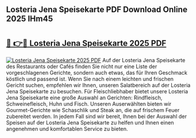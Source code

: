 ## Losteria Jena Speisekarte PDF Download Online 2025 lHm45

# <h2><a href="http://gce3gni.nevu.top/?p=Losteria+Jena+Speisekarte">🔗 👉🔴 Losteria Jena Speisekarte 2025 PDF</a></h2>

[![Losteria Jena Speisekarte 2025 PDF](https://i.imgur.com/dBaPXMq.png)](http://gce3gni.nevu.top/?p=Losteria+Jena+Speisekarte)
Auf der Losteria Jena Speisekarte des Restaurants oder Cafés finden Sie nicht nur eine Liste der vorgeschlagenen Gerichte, sondern auch etwas, das für Ihren Geschmack köstlich und passend ist. Wenn Sie nach einem leichten und frischen Gericht suchen, empfehlen wir Ihnen, unseren Salatbereich auf der Losteria Jena Speisekarte zu besuchen. Für Fleischliebhaber bietet unsere Losteria Jena Speisekarte eine große Auswahl an Gerichten: Rindfleisch, Schweinefleisch, Huhn und Fisch. Unseren Auserwählten bieten wir Gourmet-Gerichte wie Schaschlik und Steak an, die auf frischem Feuer zubereitet werden. In jedem Fall sind wir bereit, Ihnen bei der Auswahl der Speisen auf der Losteria Jena Speisekarte zu helfen und Ihnen einen angenehmen und komfortablen Service zu bieten.
